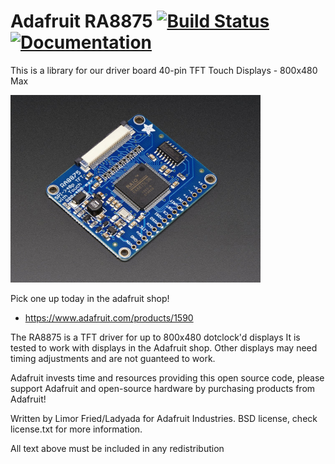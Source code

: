 # Adafruit RA8875 [![Build Status](https://github.com/adafruit/Adafruit_RA8875/workflows/Arduino%20Library%20CI/badge.svg)](https://github.com/adafruit/Adafruit_RA8875/actions)[![Documentation](https://github.com/adafruit/ci-arduino/blob/master/assets/doxygen_badge.svg)](http://adafruit.github.io/Adafruit_RA8875/html/index.html)

This is a library for our driver board 40-pin TFT Touch Displays - 800x480 Max

<a href="https://www.adafruit.com/products/1590"><img src="assets/image.jpg" height="300"/></a>

Pick one up today in the adafruit shop!
  * https://www.adafruit.com/products/1590

The RA8875 is a TFT driver for up to 800x480 dotclock'd displays
It is tested to work with displays in the Adafruit shop. 
Other displays may need timing adjustments and are not guanteed to work.

Adafruit invests time and resources providing this open source code, please support Adafruit and open-source hardware by purchasing products from Adafruit!

Written by Limor Fried/Ladyada  for Adafruit Industries. BSD license, check license.txt for more information. 

All text above must be included in any redistribution
